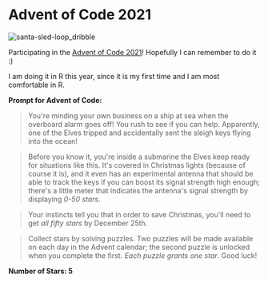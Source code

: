 # Advent of Code 2021

![santa-sled-loop_dribble](https://user-images.githubusercontent.com/64862250/144521364-457b985a-7084-4d3c-b050-d9985949b42e.gif)

Participating in the [Advent of Code 2021](https://adventofcode.com/2021)! Hopefully I can remember to do it :)

I am doing it in R this year, since it is my first time and I am most comfortable in R.

**Prompt for Advent of Code:**

> You're minding your own business on a ship at sea when the overboard alarm goes off! You rush to see if you can help. Apparently, one of the Elves tripped and accidentally sent the sleigh keys flying into the ocean!

> Before you know it, you're inside a submarine the Elves keep ready for situations like this. It's covered in Christmas lights (because of course it is), and it even has an experimental antenna that should be able to track the keys if you can boost its signal strength high enough; there's a little meter that indicates the antenna's signal strength by displaying *0-50 stars*.

> Your instincts tell you that in order to save Christmas, you'll need to get *all fifty stars* by December 25th.

> Collect stars by solving puzzles. Two puzzles will be made available on each day in the Advent calendar; the second puzzle is unlocked when you complete the first. *Each puzzle grants one star*. Good luck!

**Number of Stars: 5**
